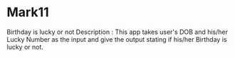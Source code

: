 # Mark11
Birthday is lucky or not
Description : This app takes user's DOB and his/her Lucky Number as the input and give the output stating if his/her Birthday is lucky or not.
